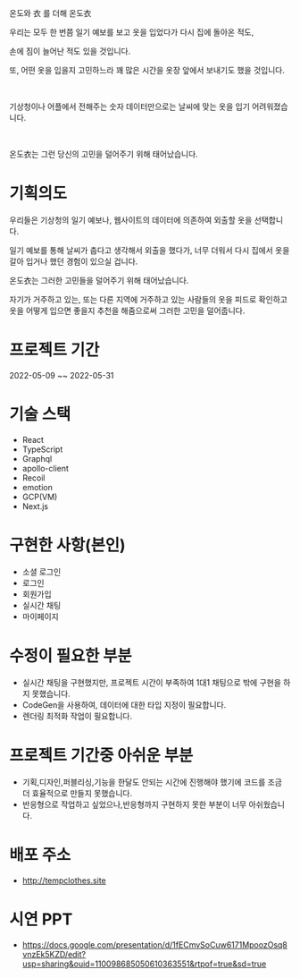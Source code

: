 온도와 衣 를 더해 온도衣​

우리는 모두 한 번쯤 일기 예보를 보고 옷을 입었다가 다시 집에 돌아온 적도, ​

손에 짐이 늘어난 적도 있을 것입니다.​

또, 어떤 옷을 입을지 고민하느라 꽤 많은 시간을 옷장 앞에서 보내기도 했을 것입니다.​

​

기상청이나 어플에서 전해주는 숫자 데이터만으로는 날씨에 맞는 옷을 입기 어려워졌습니다.​

​

온도衣는 그런 당신의 고민을 덜어주기 위해 태어났습니다.​

# 기획의도
우리들은 기상청의 일기 예보나, 웹사이트의 데이터에 의존하여 외출할 옷을 선택합니다.

일기 예보를 통해 날씨가 춥다고 생각해서 외출을 했다가, 너무 더워서 다시 집에서 옷을 갈아 입거나 했던 경험이 있으실 겁니다.

온도衣는 그러한 고민들을 덜어주기 위해 태어났습니다.

자기가 거주하고 있는, 또는 다른 지역에 거주하고 있는 사람들의 옷을 피드로 확인하고 옷을 어떻게 입으면 좋을지 추천을 해줌으로써 그러한 고민을 덜어줍니다.

# 프로젝트 기간
2022-05-09 ~~ 2022-05-31

# 기술 스택
- React
- TypeScript
- Graphql
- apollo-client
- Recoil
- emotion
- GCP(VM)
- Next.js

# 구현한 사항(본인)
- 소셜 로그인
- 로그인
- 회원가입
- 실시간 채팅
- 마이페이지

# 수정이 필요한 부분
- 실시간 채팅을 구현했지만, 프로젝트 시간이 부족하여 1대1 채팅으로 밖에 구현을 하지 못했습니다.
- CodeGen을 사용하여, 데이터에 대한 타입 지정이 필요합니다.
- 렌더링 최적화 작업이 필요합니다.

# 프로젝트 기간중 아쉬운 부분
- 기획,디자인,퍼블리싱,기능을 한달도 안되는 시간에 진행해야 했기에 코드를 조금 더 효율적으로 만들지 못했습니다.
- 반응형으로 작업하고 싶었으나,반응형까지 구현하지 못한 부분이 너무 아쉬웠습니다.

# 배포 주소
- http://tempclothes.site

# 시연 PPT
- https://docs.google.com/presentation/d/1fECmvSoCuw6171MpoozOsq8vnzEk5KZD/edit?usp=sharing&ouid=110098685050610363551&rtpof=true&sd=true



